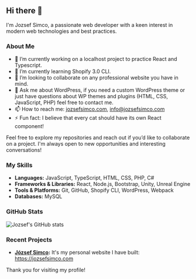 ## Hi there 👋

I'm Jozsef Simco, a passionate web developer with a keen interest in modern web technologies and best practices. 

### About Me

- 🔭 I’m currently working on a localhost project to practice React and Typescript.
- 🌱 I’m currently learning Shopify 3.0 CLI.
- 👯 I’m looking to collaborate on any professional website you have in mind.
- 💬 Ask me about WordPress, if you need a custom WordPress theme or just have questions about WP themes and plugins (HTML, CSS, JavaScript, PHP) feel free to contact me.
- 📫 How to reach me: [jozsefsimco.com](https://jozsefsimco.com), info@jozsefsimco.com
- ⚡ Fun fact: I believe that every cat should have its own React component!

Feel free to explore my repositories and reach out if you’d like to collaborate on a project. I'm always open to new opportunities and interesting conversations!

### My Skills

- **Languages:** JavaScript, TypeScript, HTML, CSS, PHP, C#
- **Frameworks & Libraries:** React, Node.js, Bootstrap, Unity, Unreal Engine
- **Tools & Platforms:** Git, GitHub, Shopify CLI, WordPress, Webpack
- **Databases:** MySQL

### GitHub Stats

![Jozsef's GitHub stats](https://github-readme-stats.vercel.app/api?username=bluerogue99&show_icons=true&theme=radical)

### Recent Projects

- **[József Simco](#):** It's my personal website I have built: https://jozsefsimco.com 

Thank you for visiting my profile!
